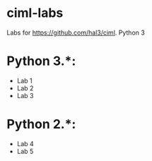 # ciml-labs
Labs for https://github.com/hal3/ciml. Python 3

# Python 3.*:
  * Lab 1
  * Lab 2
  * Lab 3
# Python 2.*:
  * Lab 4
  * Lab 5
